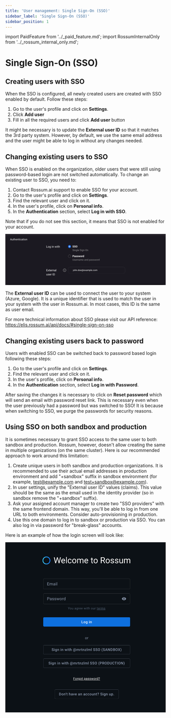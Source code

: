 ```yaml
---
title: 'User management: Single Sign-On (SSO)'
sidebar_label: 'Single Sign-On (SSO)'
sidebar_position: 1
---
```


import PaidFeature from '../\_paid_feature.md';
import RossumInternalOnly from '../\_rossum_internal_only.md';

# Single Sign-On (SSO)

<PaidFeature />

## Creating users with SSO

When the SSO is configured, all newly created users are created with SSO enabled by default. Follow these steps:

1. Go to the user's profile and click on **Settings**.
1. Click **Add user**
1. Fill in all the required users and click **Add user** button

It might be necessary is to update the **External user ID** so that it matches the 3rd party system. However, by default, we use the same email address and the user might be able to log in without any changes needed.

## Changing existing users to SSO

When SSO is enabled on the organization, older users that were still using password-based login are not switched automatically. To change an existing user to SSO, you need to:

1. Contact Rossum.ai support to enable SSO for your account.
1. Go to the user's profile and click on **Settings**.
1. Find the relevant user and click on it.
1. In the user's profile, click on **Personal info**.
1. In the **Authentication** section, select **Log in with SSO**.

Note that if you do not see this section, it means that SSO is not enabled for your account.

![SSO settings](./_img/sso-settings.png)

The **External user ID** can be used to connect the user to your system (Azure, Google). It is a unique identifier that is used to match the user in your system with the user in Rossum.ai. In most cases, this ID is the same as user email.

For more technical information about SSO please visit our API reference: https://elis.rossum.ai/api/docs/#single-sign-on-sso

## Changing existing users back to password

Users with enabled SSO can be switched back to password based login following these steps:

1. Go to the user's profile and click on **Settings**.
1. Find the relevant user and click on it.
1. In the user's profile, click on **Personal info**.
1. In the **Authentication** section, select **Log in with Password**.

After saving the changes it is necessary to click on **Reset password** which will send an email with password reset link. This is necessary even when the user previously had a password but was switched to SSO! It is because when switching to SSO, we purge the passwords for security reasons.

## Using SSO on both sandbox and production

<RossumInternalOnly url="https://rossumai.atlassian.net/wiki/x/AQA6Uw" />

It is sometimes necessary to grant SSO access to the same user to both sandbox and production. Rossum, however, doesn't allow creating the same in multiple organizations (on the same cluster). Here is our recommended approach to work around this limitation:

1. Create unique users in both sandbox and production organizations. It is recommended to use their actual email addresses in production environment and add "+sandbox" suffix in sandbox environment (for example, test@example.com and test+sandbox@example.com).
1. In user settings, unify the "External user ID" values (claims). This value should be the same as the email used in the identity provider (so in sandbox remove the "+sandbox" suffix).
1. Ask your assigned account manager to create two "SSO providers" with the same frontend domain. This way, you'll be able to log in from one URL to both environments. Consider auto-provisioning in production.
1. Use this one domain to log in to sandbox or production via SSO. You can also log in via password for "break-glass" accounts.

Here is an example of how the login screen will look like:

![Multiple SSO providers](./_img/multiple-sso-providers.png)

